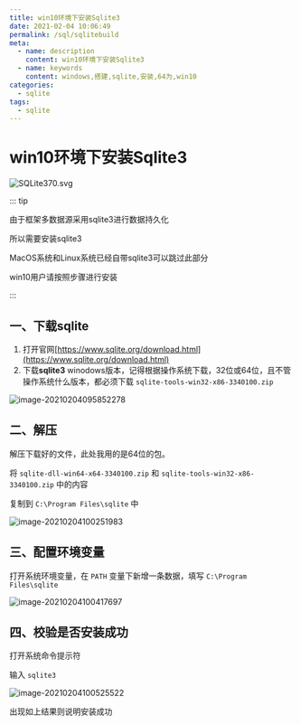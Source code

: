 ```yaml
---
title: win10环境下安装Sqlite3
date: 2021-02-04 10:06:49
permalink: /sql/sqlitebuild
meta:
  - name: description
    content: win10环境下安装Sqlite3
  - name: keywords
    content: windows,搭建,sqlite,安装,64为,win10
categories:
  - sqlite
tags:
  - sqlite
---
```

# win10环境下安装Sqlite3

![SQLite370.svg](https://cdn.jsdelivr.net/gh/taixingyiji/image_store@main/blog/20210204100907.png)

<!-- more -->

::: tip

由于框架多数据源采用sqlite3进行数据持久化

所以需要安装sqlite3

MacOS系统和Linux系统已经自带sqlite3可以跳过此部分

win10用户请按照步骤进行安装

:::

## 一、下载sqlite

1. 打开官网[https://www.sqlite.org/download.html](https://www.sqlite.org/download.html)
2. 下载**sqlite3** winodows版本，记得根据操作系统下载，32位或64位，且不管操作系统什么版本，都必须下载 `sqlite-tools-win32-x86-3340100.zip`

![image-20210204095852278](https://cdn.jsdelivr.net/gh/taixingyiji/image_store@main/blog/20210204095852.png)

## 二、解压

解压下载好的文件，此处我用的是64位的包。

将 `sqlite-dll-win64-x64-3340100.zip` 和 `sqlite-tools-win32-x86-3340100.zip` 中的内容

复制到 `C:\Program Files\sqlite` 中

![image-20210204100251983](https://cdn.jsdelivr.net/gh/taixingyiji/image_store@main/blog/20210204100252.png)

## 三、配置环境变量

打开系统环境变量，在 `PATH` 变量下新增一条数据，填写 `C:\Program Files\sqlite`

![image-20210204100417697](https://cdn.jsdelivr.net/gh/taixingyiji/image_store@main/blog/20210204100417.png)

## 四、校验是否安装成功

打开系统命令提示符

输入 `sqlite3`

![image-20210204100525522](https://cdn.jsdelivr.net/gh/taixingyiji/image_store@main/blog/20210204100525.png)

出现如上结果则说明安装成功
